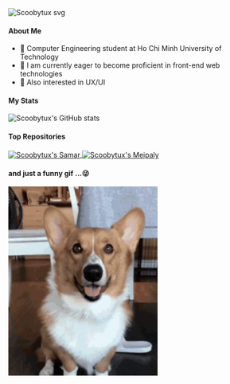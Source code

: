 <img src="scoobytux.svg" width="1200" alt="Scoobytux svg" />



#### About Me

- 📑 Computer Engineering student at Ho Chi Minh University of Technology
- 🎯 I am currently eager to become proficient in front-end web technologies
- 🎨 Also interested in UX/UI


#### My Stats

![Scoobytux's GitHub stats](https://github-readme-stats.vercel.app/api?username=scoobytux&theme=dracula&show_icons=true)


#### Top Repositories

<a href="https://github.com/scoobytux/Samar">
  <img align="center" src="https://github-readme-stats.vercel.app/api/pin/?username=scoobytux&repo=Samar&theme=dracula" alt="Scoobytux's Samar"/>
</a>
<a href="https://github.com/scoobytux/Meipaly">
  <img align="center" src="https://github-readme-stats.vercel.app/api/pin/?username=scoobytux&repo=Meipaly&theme=dracula" alt="Scoobytux's Meipaly"/>
</a>

#### and just a funny gif ...😜
<img src="images/happy-heart.gif" alt="Happy heart Corgi" width="300" height="380"/>
